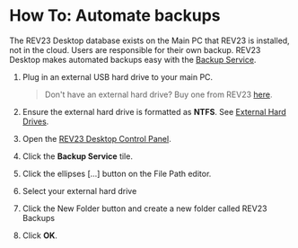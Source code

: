 # How To: Automate backups

The REV23 Desktop database exists on the Main PC that REV23 is installed, not in the cloud. Users are responsible for their own backup. REV23 Desktop makes automated backups easy with the [Backup Service](../server-concepts/backup-service.md).

1. Plug in an external USB hard drive to your main PC. 

    > Don't have an external hard drive? Buy one from REV23 [here](https://www.rev23.com/products/hardware/western-digital-wd-my-book-3-tb-external-hard-drive/).
2. Ensure the external hard drive is formatted as **NTFS**. See [External Hard Drives](../hardware/external-hard-drives.md#file-system).
2. Open the [REV23 Desktop Control Panel](../server-concepts/control-panel).
3. Click the **Backup Service** tile.
4. Click the ellipses [...] button on the File Path editor.
5. Select your external hard drive
6. Click the New Folder button and create a new folder called REV23 Backups
7. Click **OK**.